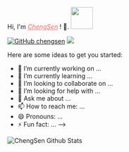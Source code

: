 <p> Hi, I'm <a href="http://chengsen.ren" style="color:rgb(247, 110, 99)"><em>ChengSen</em></a> ! 👋. <img src="https://media.giphy.com/media/mGcNjsfWAjY5AEZNw6/giphy.gif" width="50"></p>

[![GitHub chengsen](https://img.shields.io/github/followers/chengsen?label=follow&style=social)](https://github.com/chengsen)
![](https://visitor-badge.glitch.me/badge?page_id=chengsen)

Here are some ideas to get you started:

- 🔭 I’m currently working on ...
- 🌱 I’m currently learning ...
- 👯 I’m looking to collaborate on ...
- 🤔 I’m looking for help with ...
- 💬 Ask me about ...
- 📫 How to reach me: ...
- 😄 Pronouns: ...
- ⚡ Fun fact: ...
-->

![ChengSen Github Stats](https://github-readme-stats.vercel.app/api?username=chengsen&show_icons=true&title_color=F76E63&icon_color=F76E63&text_color=F76E63&bg_color=fff)
